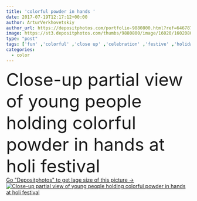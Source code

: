 ```yaml
---
title: 'colorful powder in hands '
date: 2017-07-19T12:17:12+00:00
author: ArturVerkhovetskiy
author_url: https://depositphotos.com/portfolio-9880800.html?ref=64678756
image: https://st3.depositphotos.com/thumbs/9880800/image/16020/160208002/api_thumb_450.jpg?forcejpeg=true
type: "post"
tags: ['fun' ,'colorful' ,'close up' ,'celebration' ,'festive' ,'holiday' ,'party' ,'young' ,'people' ,'outdoors' ,'friendship' ,'hands' ,'paint' ,'hold' ,'traditional' ,'together' ,'friends' ,'powder' ,'dust' ,'summertime' ,'Hinduism' ,'partial' ,'hindu' ,'Cropped' ,'copy space' ,'selective focus' ,'Indian Culture' ,'festival of colors' ,'holi festival' ]
categories: 
  - color
---
```

<div aling="center">
            <font size="60"> Close-up partial view of young people holding colorful powder in hands at holi festival</font>   
</div>
<div>
    <a href='https://depositphotos.com/160208002/stock-photo-colorful-powder-in-hands.html?ref=64678756' target=_blank > Go "Depositphotos" to get lage size of this picture ->
        <img href='https://depositphotos.com/160208002/stock-photo-colorful-powder-in-hands.html?ref=64678756' src='https://st3.depositphotos.com/9880800/16020/i/950/depositphotos_160208002-stock-photo-colorful-powder-in-hands.jpg?forcejpeg=true' alt='Close-up partial view of young people holding colorful powder in hands at holi festival' >
    </a>
</div>
